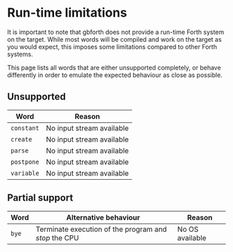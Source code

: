 # Run-time limitations

It is important to note that gbforth does not provide a run-time Forth system on
the target. While most words will be compiled and work on the target as you would
expect, this imposes some limitations compared to other Forth systems.

This page lists all words that are either unsupported completely, or behave
differently in order to emulate the expected behaviour as close as possible.

## Unsupported

| Word | Reason |
| ---- | ------ |
| `constant` | No input stream available |
| `create` | No input stream available |
| `parse` | No input stream available |
| `postpone` | No input stream available |
| `variable` | No input stream available |

## Partial support

| Word | Alternative behaviour | Reason |
| ---- | --------------------- | ------ |
| `bye` | Terminate execution of the program and _stop_ the CPU | No OS available |
